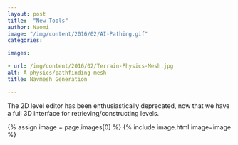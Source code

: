 ```yaml
---
layout: post
title:  "New Tools"
author: Naomi
image: "/img/content/2016/02/AI-Pathing.gif"
categories: 

images:

- url: /img/content/2016/02/Terrain-Physics-Mesh.jpg
alt: A physics/pathfinding mesh
title: Navmesh Generation

---
```

The 2D level editor has been enthusiastically deprecated, now that we have a full 3D interface
for retrieving/constructing levels. 

{% assign image = page.images[0] %} 
{% include image.html image=image %}